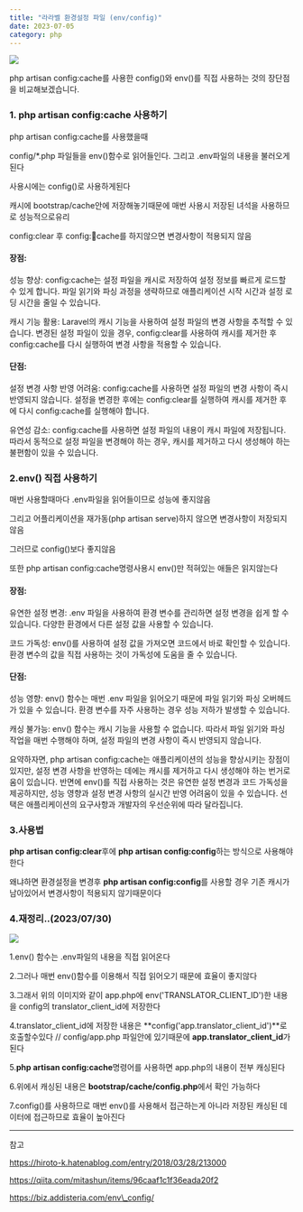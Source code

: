 ```yaml
---
title: "라라벨 환경설정 파일 (env/config)"
date: 2023-07-05
category: php
---
```


![](/storage/20230705235228502014.jpg)

php artisan config:cache를 사용한 config()와 env()를 직접 사용하는 것의 장단점을 비교해보겠습니다.

### 1. php artisan config:cache 사용하기

php artisan config:cache를 사용했을때

config/\*.php 파일들을 env()함수로 읽어들인다. 그리고 .env파일의 내용을 불러오게 된다

사용시에는 config()로 사용하게된다

캐시에 bootstrap/cache안에 저장해놓기때문에 매번 사용시 저장된 녀석을 사용하므로 성능적으로유리

config:clear 후 config:cache를 하지않으면 변경사항이 적용되지 않음

#### 장점:

성능 향상: config:cache는 설정 파일을 캐시로 저장하여 설정 정보를 빠르게 로드할 수 있게 합니다. 파일 읽기와 파싱 과정을 생략하므로 애플리케이션 시작 시간과 설정 로딩 시간을 줄일 수 있습니다.

캐시 기능 활용: Laravel의 캐시 기능을 사용하여 설정 파일의 변경 사항을 추적할 수 있습니다. 변경된 설정 파일이 있을 경우, config:clear를 사용하여 캐시를 제거한 후 config:cache를 다시 실행하여 변경 사항을 적용할 수 있습니다.

#### 단점:

설정 변경 사항 반영 어려움: config:cache를 사용하면 설정 파일의 변경 사항이 즉시 반영되지 않습니다. 설정을 변경한 후에는 config:clear를 실행하여 캐시를 제거한 후에 다시 config:cache를 실행해야 합니다.

유연성 감소: config:cache를 사용하면 설정 파일의 내용이 캐시 파일에 저장됩니다. 따라서 동적으로 설정 파일을 변경해야 하는 경우, 캐시를 제거하고 다시 생성해야 하는 불편함이 있을 수 있습니다.

### 2.env() 직접 사용하기

매번 사용할때마다 .env파일을 읽어들이므로 성능에 좋지않음

그리고 어플리케이션을 재가동(php artisan serve)하지 않으면 변경사항이 저장되지 않음

그러므로 config()보다 좋지않음

또한 php artisan config:cache명령사용시 env()만 적혀있는 애들은 읽지않는다

#### 장점:

유연한 설정 변경: .env 파일을 사용하여 환경 변수를 관리하면 설정 변경을 쉽게 할 수 있습니다. 다양한 환경에서 다른 설정 값을 사용할 수 있습니다.

코드 가독성: env()를 사용하여 설정 값을 가져오면 코드에서 바로 확인할 수 있습니다. 환경 변수의 값을 직접 사용하는 것이 가독성에 도움을 줄 수 있습니다.

#### 단점:

성능 영향: env() 함수는 매번 .env 파일을 읽어오기 때문에 파일 읽기와 파싱 오버헤드가 있을 수 있습니다. 환경 변수를 자주 사용하는 경우 성능 저하가 발생할 수 있습니다.

캐싱 불가능: env() 함수는 캐시 기능을 사용할 수 없습니다. 따라서 파일 읽기와 파싱 작업을 매번 수행해야 하며, 설정 파일의 변경 사항이 즉시 반영되지 않습니다.

요약하자면, php artisan config:cache는 애플리케이션의 성능을 향상시키는 장점이 있지만, 설정 변경 사항을 반영하는 데에는 캐시를 제거하고 다시 생성해야 하는 번거로움이 있습니다. 반면에 env()를 직접 사용하는 것은 유연한 설정 변경과 코드 가독성을 제공하지만, 성능 영향과 설정 변경 사항의 실시간 반영 어려움이 있을 수 있습니다. 선택은 애플리케이션의 요구사항과 개발자의 우선순위에 따라 달라집니다.

### 3.사용법

**php artisan config:clear**후에 **php artisan config:config**하는 방식으로 사용해야한다

왜냐하면 환경설정을 변경후 **php artisan config:config**를 사용할 경우 기존 캐시가 남아있어서 변경사항이 적용되지 않기때문이다

### 4.재정리..(2023/07/30)

![](/storage/2023073021235816196.jpg)

1.env() 함수는 .env파일의 내용을 직접 읽어온다

2.그러나 매번 env()함수를 이용해서 직접 읽어오기 때문에 효율이 좋지않다

3.그래서 위의 이미지와 같이 app.php에 env('TRANSLATOR\_CLIENT\_ID')한 내용을 config의 translator\_client\_id에 저장한다

4.translator\_client\_id에 저장한 내용은 **config('app.translator\_client\_id')**로 호출할수있다 // config/app.php 파일안에 있기때문에 **app.translator\_client\_id**가 된다

5.**php artisan config:cache**명령어를 사용하면 app.php의 내용이 전부 캐싱된다

6.위에서 캐싱된 내용은 **bootstrap/cache/config.php**에서 확인 가능하다

7.config()를 사용하므로 매번 env()를 사용해서 접근하는게 아니라 저장된 캐싱된 데이터에 접근하므로 효율이 높아진다

---

참고

https://hiroto-k.hatenablog.com/entry/2018/03/28/213000

https://qiita.com/mitashun/items/96caaf1c1f36eada20f2

https://biz.addisteria.com/env\_config/
